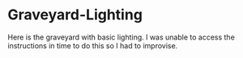 # Graveyard-Lighting
Here is the graveyard with basic lighting. I was unable to access the instructions in time to do this so I had to improvise.
